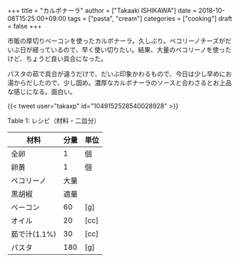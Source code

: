 +++
title = "カルボナーラ"
author = ["Takaaki ISHIKAWA"]
date = 2018-10-08T15:25:00+09:00
tags = ["pasta", "cream"]
categories = ["cooking"]
draft = false
+++

市販の厚切りベーコンを使ったカルボナーラ。久しぶり。ペコリーノチーズがだいぶ日が経っているので、早く使い切りたい。結果、大量のペコリーノを使ったけど、ちょうど良い具合になった。  

パスタの茹で具合が違うだけで、だいぶ印象かわるもので、今日は少し早めにお湯からだしたので、少し固め。濃厚なカルボナーラのソースと合わさるとお上品な感じになる。面白い。  

{{< tweet user="takaxp" id="1049152528540028928" >}}  

<div class="table-caption">
  <span class="table-number">Table 1</span>:
  レシピ（材料・二皿分）
</div>

| 材料      | 分量 | 単位 |
|---------|----|----|
| 全卵      | 1   | 個   |
| 卵黄      | 1   | 個   |
| ペコリーノ | 大量 |      |
| 黒胡椒    | 適量 |      |
| ベーコン  | 60  | [g]  |
| オイル    | 20  | [cc] |
| 茹で汁(1.1%) | 30  | [cc] |
| パスタ    | 180 | [g]  |